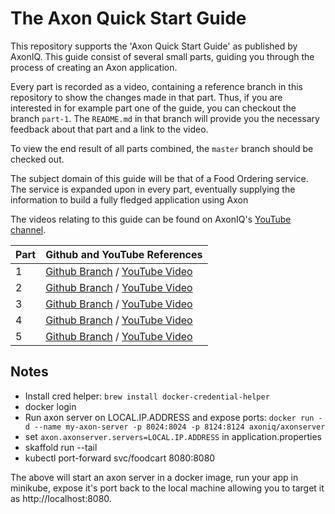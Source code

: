 # The Axon Quick Start Guide 

This repository supports the 'Axon Quick Start Guide' as published by AxonIQ.
This guide consist of several small parts, guiding you through the process of creating an Axon application.

Every part is recorded as a video,
 containing a reference branch in this repository to show the changes made in that part.
Thus, if you are interested in for example part one of the guide, you can checkout the branch `part-1`.
The `README.md` in that branch will provide you the necessary feedback about that part and a link to the video.

To view the end result of all parts combined, the `master` branch should be checked out. 
 
The subject domain of this guide will be that of a Food Ordering service.
The service is expanded upon in every part,
 eventually supplying the information to build a fully fledged application using Axon

The videos relating to this guide can be found on AxonIQ's [YouTube channel](https://www.youtube.com/axoniq).

| Part | Github and YouTube References                                                                                                            |
|------|------------------------------------------------------------------------------------------------------------------------------------------|
|  1   | [Github Branch](https://github.com/AxonIQ/food-ordering-demo/tree/part-1) / [YouTube Video](https://www.youtube.com/watch?v=tqn9p8Duy54) |
|  2   | [Github Branch](https://github.com/AxonIQ/food-ordering-demo/tree/part-2) / [YouTube Video](https://www.youtube.com/watch?v=vnCxjWZrrk0) |
|  3   | [Github Branch](https://github.com/AxonIQ/food-ordering-demo/tree/part-3) / [YouTube Video](https://www.youtube.com/watch?v=7oy4w5THFEU) |
|  4   | [Github Branch](https://github.com/AxonIQ/food-ordering-demo/tree/part-4) / [YouTube Video](https://www.youtube.com/watch?v=jS1vfc5EohM) |
|  5   | [Github Branch](https://github.com/AxonIQ/food-ordering-demo/tree/part-5) / [YouTube Video](https://www.youtube.com/watch?v=lxonQnu1txQ) |

## Notes
 - Install cred helper: `brew install docker-credential-helper`
 - docker login
 - Run axon server on LOCAL.IP.ADDRESS and expose ports: `docker run -d --name my-axon-server -p 8024:8024 -p 8124:8124 axoniq/axonserver`
 - set `axon.axonserver.servers=LOCAL.IP.ADDRESS` in application.properties
 - skaffold run --tail
 - kubectl port-forward svc/foodcart 8080:8080
 
The above will start an axon server in a docker image, run your app in minikube, expose it's port back to the local machine
allowing you to target it as http://localhost:8080.
 
